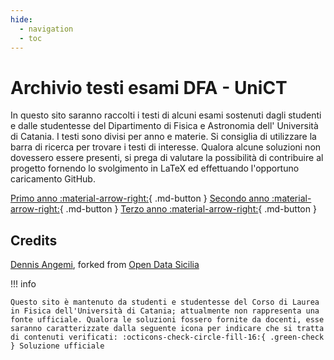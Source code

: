 ```yaml
---
hide:
  - navigation
  - toc
---
```


# Archivio testi esami DFA - UniCT

In questo sito saranno raccolti i testi di alcuni esami sostenuti dagli studenti e dalle studentesse del Dipartimento di Fisica e Astronomia dell' Università di Catania. I testi sono divisi per anno e materie. Si consiglia di utilizzare la barra di ricerca per trovare i testi di interesse. Qualora alcune soluzioni non dovessero essere presenti, si prega di valutare la possibilità di contribuire al progetto fornendo lo svolgimento in LaTeX ed effettuando l'opportuno caricamento GitHub.

[Primo anno :material-arrow-right:](cursus/primo-anno.md){ .md-button }
[Secondo anno :material-arrow-right:](cursus/secondo-anno.md){ .md-button }
[Terzo anno :material-arrow-right:](cursus/terzo-anno.md){ .md-button }


## Credits
[Dennis Angemi](https://twitter.com/DennisAngemi), forked from [Open Data Sicilia](https://github.com/opendatasicilia/ods-mkdocs-material) 

!!! info

    Questo sito è mantenuto da studenti e studentesse del Corso di Laurea in Fisica dell'Università di Catania; attualmente non rappresenta una fonte ufficiale. Qualora le soluzioni fossero fornite da docenti, esse saranno caratterizzate dalla seguente icona per indicare che si tratta di contenuti verificati: :octicons-check-circle-fill-16:{ .green-check } Soluzione ufficiale
